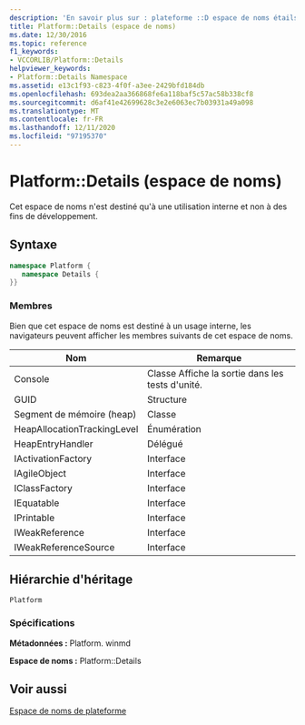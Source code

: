 ```yaml
---
description: 'En savoir plus sur : plateforme ::D espace de noms étails'
title: Platform::Details (espace de noms)
ms.date: 12/30/2016
ms.topic: reference
f1_keywords:
- VCCORLIB/Platform::Details
helpviewer_keywords:
- Platform::Details Namespace
ms.assetid: e13c1f93-c823-4f0f-a3ee-2429bfd184db
ms.openlocfilehash: 693dea2aa366868fe6a118baf5c57ac58b338cf8
ms.sourcegitcommit: d6af41e42699628c3e2e6063ec7b03931a49a098
ms.translationtype: MT
ms.contentlocale: fr-FR
ms.lasthandoff: 12/11/2020
ms.locfileid: "97195370"
---
```

# <a name="platformdetails-namespace"></a>Platform::Details (espace de noms)

Cet espace de noms n'est destiné qu'à une utilisation interne et non à des fins de développement.

## <a name="syntax"></a>Syntaxe

```cpp
namespace Platform {
   namespace Details {
}}
```

### <a name="members"></a>Membres

Bien que cet espace de noms est destiné à un usage interne, les navigateurs peuvent afficher les membres suivants de cet espace de noms.

|Nom|Remarque|
|----------|------------|
|Console|Classe Affiche la sortie dans les tests d'unité.|
|GUID|Structure|
|Segment de mémoire (heap)|Classe|
|HeapAllocationTrackingLevel|Énumération|
|HeapEntryHandler|Délégué|
|IActivationFactory|Interface|
|IAgileObject|Interface|
|IClassFactory|Interface|
|IEquatable|Interface|
|IPrintable|Interface|
|IWeakReference|Interface|
|IWeakReferenceSource|Interface|

## <a name="inheritance-hierarchy"></a>Hiérarchie d'héritage

`Platform`

### <a name="requirements"></a>Spécifications

**Métadonnées :** Platform. winmd

**Espace de noms :** Platform::Details

## <a name="see-also"></a>Voir aussi

[Espace de noms de plateforme](platform-namespace-c-cx.md)

